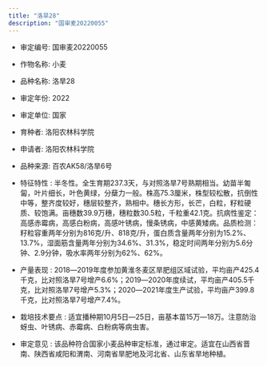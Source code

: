 ```yaml
---
title: "洛旱28"
description: "国审麦20220055"
---
```

* 审定编号:  国审麦20220055

*  作物名称:  小麦

*  品种名称:  洛旱28

*  审定年份:  2022

*  审定单位:  国家

* 育种者:  洛阳农林科学院

*  申请者:  洛阳农林科学院

*  品种来源:  百农AK58/洛旱6号

*  特征特性 : 
半冬性。全生育期237.3天，与对照洛旱7号熟期相当。幼苗半匍匐，叶片细长，叶色黄绿，分蘖力一般。株高75.3厘米，株型较松散，抗倒性中等，整齐度较好，穗层较整齐，熟相中。穗长方形，长芒，白粒，籽粒硬质、较饱满。亩穗数39.9万穗，穗粒数30.5粒，千粒重42.1克。抗病性鉴定：高感赤霉病，高感白粉病，高感叶锈病，慢条锈病，中感黄矮病。品质检测：籽粒容重两年分别为816克/升、818克/升，蛋白质含量两年分别为15.2%、13.7%，湿面筋含量两年分别为34.6%、31.3%，稳定时间两年分别为5.6分钟、2.9分钟，吸水率两年分别为62%、62%。
 
*  产量表现 : 
2018―2019年度参加黄淮冬麦区旱肥组区域试验，平均亩产425.4千克，比对照洛旱7号增产6.6%；2019―2020年度续试，平均亩产405.5千克，比对照洛旱7号增产5.3%；2020―2021年度生产试验，平均亩产399.8千克，比对照洛旱7号增产7.4%。

*  栽培技术要点 : 
适宜播种期10月5日―25日，亩基本苗15万―18万。注意防治蚜虫、叶锈病、赤霉病、白粉病等病虫害。

*  审定意见 : 
该品种符合国家小麦品种审定标准，通过审定。适宜在山西省晋南、陕西省咸阳和渭南、河南省旱肥地及河北省、山东省旱地种植。
